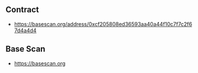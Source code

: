 
## Contract

- https://basescan.org/address/0xcf205808ed36593aa40a44f10c7f7c2f67d4a4d4

## Base Scan

- https://basescan.org